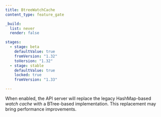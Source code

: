 ```yaml
---
title: BtreeWatchCache
content_type: feature_gate

_build:
  list: never
  render: false

stages:
  - stage: beta 
    defaultValue: true
    fromVersion: "1.32"
    toVersion: "1.32"
  - stage: stable
    defaultValue: true
    locked: true
    fromVersion: "1.33"

---
```

When enabled, the API server will replace the legacy HashMap-based _watch cache_
with a BTree-based implementation. This replacement may bring performance improvements.

